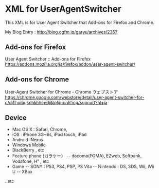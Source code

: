 # XML for UserAgentSwitcher

This XML is for User Agent Switcher that Add-ons for Firefox and Chrome.

My Blog Entry : http://blog.cgfm.jp/garyu/archives/2357

## Add-ons for Firefox
User Agent Switcher :: Add-ons for Firefox https://addons.mozilla.org/ja/firefox/addon/user-agent-switcher/

## Add-ons for Chrome
User-Agent Switcher for Chrome - Chrome ウェブストア https://chrome.google.com/webstore/detail/user-agent-switcher-for-c/djflhoibgkdhkhhcedjiklpkjnoahfmg/support?hl=ja

## Device
- Mac OS X : Safari, Chrome,
- iOS : iPhone 3G~6s, iPod touch, iPad
- Android :Nexus
- Windows Mobile
- BlackBerry , etc
- Feature phone (ガラケー）
-- docomo(FOMA), EZweb, Softbank, Vodafone, H” , etc
- Game
-- SONY : PS3, PS4, PSP, PS Vita
-- Nintendo : DS, 3DS, Wii, Wii U
-- XBox

..etc